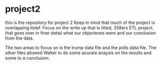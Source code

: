# project2
this is the repository for project 2 
Keep in  mind that much of the project is overlapping itslef. Focus on the write up that is titled, 358ers ETL project. that goes over
in finer detail what our objecteves were and our conclusion from the data. 

The two areas to focus on is the trump data file and the polls data file. The other files allowed Walter to do some acurate anaysis on the results and some to a conclusion.
